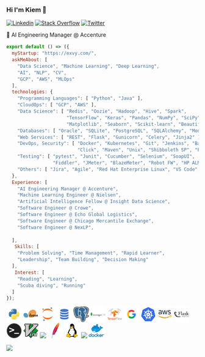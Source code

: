 ### Hi I'm Kiem 👋

<!--
**KiemNguyen/KiemNguyen** is a ✨ _special_ ✨ repository because its `README.md` (this file) appears on your GitHub profile.

Here are some ideas to get you started:

- 🔭 I’m currently working on ...
- 🌱 I’m currently learning ...
- 👯 I’m looking to collaborate on ...
- 🤔 I’m looking for help with ...
- 💬 Ask me about ...
- 📫 How to reach me: ...
- 😄 Pronouns: ...
- ⚡ Fun fact: ...
-->

[![Linkedin](https://img.shields.io/badge/-LinkedIn-222222?style=flat-square&logo=Linkedin&logoColor=white&link=https://www.linkedin.com/in/kiemnguyen/)](https://www.linkedin.com/in/kiemnguyen/)
[![Stack Overflow](https://img.shields.io/badge/-Stack%20Overflow-222222?style=flat-square&logo=stack-overflow&logoColor=white&link=https://stackoverflow.com/users/3926352/kiem-nguyen)](https://stackoverflow.com/users/3926352/kiem-nguyen)
[![Twitter](https://img.shields.io/badge/-Twitter-222222?style=flat-square&logo=twitter&logoColor=white&link=https://twitter.com/Kiem_Nguyen)](https://twitter.com/Kiem_Nguyen)


👨‍ AI Engineering Manager @ Accenture

```js
export default () => ({
  myStartup: "https://exvy.com/",
  askMeAbout: [
    "Data Science", "Machine Learning", "Deep Learning", 
    "AI", "NLP", "CV",
    "GCP", "AWS", "MLOps"
  ],
  technologies: {
    "Programming Languages": [ "Python", "Java" ],
    "CloudOps": [ "GCP", "AWS" ],
    "Data Science": [ "Redis", "Oozie", "Hadoop", "Hive", "Spark",
                      "TensorFlow", "Keras", "Pandas", "NumPy", "SciPy", 
                      "Matplotlib", "Seaborn", "Scikit-learn", "BeautifulSoup", "Plotly" ],
    "Databases": [ "Oracle", "SQLite", "PostgreSQL", "SQLAlchemy", "MongoDB" ],
    "Web Services": [ "REST", "Flask", "Gunicorn", "Celery", "Jinja2" ],
    "DevOps, Security": [ "Docker", "Kubernetes", "Git", "Jenkins", "Bamboo",
                          "Click", "Maven", "Unix", "Shibboleth SP", "PingFederate" ],
    "Testing": [ "pytest", "Junit", "Cucumber", "Selenium", "SoapUI", 
                 "Fiddler", "JMeter", "BlazeMeter", "Robot FW", "HP ALM" ],
    "Others": [ "Jira", "Agile", "Red Hat Enterprise Linux", "VS Code", "PyCharm" ]
  },
  Experience: [
    "AI Engineering Manager @ Accenture",
    "Machine Learning Engineer @ Nielsen",
    "Artificial Intelligence Fellow @ Insight Data Science",
    "Software Engineer @ Crowe",
    "Software Engineer @ Echo Global Logistics",
    "Software Engineer @ Chicago Mercantile Exchange",
    "Software Engineer @ NexLP",

  ],
   Skills: [
    "Problem Solving", "Time Management", "Rapid Learner", 
    "Leadership", "Team Building", "Decision Making"
  ],
   Interest: [
    "Reading", "Learning",
    "Scuba diving", "Running" 
  ]
});
```

<img src="https://raw.githubusercontent.com/github/explore/80688e429a7d4ef2fca1e82350fe8e3517d3494d/topics/python/python.png" height='40'> <img src="https://raw.githubusercontent.com/github/explore/80688e429a7d4ef2fca1e82350fe8e3517d3494d/topics/scikit-learn/scikit-learn.png" height='40'> <img src="https://raw.githubusercontent.com/github/explore/80688e429a7d4ef2fca1e82350fe8e3517d3494d/topics/jupyter-notebook/jupyter-notebook.png" height='40'> <img src="https://raw.githubusercontent.com/github/explore/80688e429a7d4ef2fca1e82350fe8e3517d3494d/topics/sql/sql.png" height='40'> <img src="https://raw.githubusercontent.com/github/explore/80688e429a7d4ef2fca1e82350fe8e3517d3494d/topics/postgresql/postgresql.png" height='40'> <img src="https://raw.githubusercontent.com/github/explore/80688e429a7d4ef2fca1e82350fe8e3517d3494d/topics/mongodb/mongodb.png" height='40'> <img src="https://raw.githubusercontent.com/github/explore/80688e429a7d4ef2fca1e82350fe8e3517d3494d/topics/tensorflow/tensorflow.png" height='40'> <img src="https://raw.githubusercontent.com/github/explore/80688e429a7d4ef2fca1e82350fe8e3517d3494d/topics/google/google.png" height='40'> <img src="https://raw.githubusercontent.com/github/explore/80688e429a7d4ef2fca1e82350fe8e3517d3494d/topics/kubernetes/kubernetes.png" height='40'> <img src="https://raw.githubusercontent.com/github/explore/fbceb94436312b6dacde68d122a5b9c7d11f9524/topics/aws/aws.png" height='40'> <img src="https://raw.githubusercontent.com/github/explore/80688e429a7d4ef2fca1e82350fe8e3517d3494d/topics/flask/flask.png" height='40'> <img src="https://raw.githubusercontent.com/github/explore/d92924b1d925bb134e308bd29c9de6c302ed3beb/topics/terminal/terminal.png" height='40'> <img src="https://raw.githubusercontent.com/github/explore/80688e429a7d4ef2fca1e82350fe8e3517d3494d/topics/vim/vim.png" height='40'> <img src="https://github.githubassets.com/images/icons/emoji/octocat.png" height='40'> <img src="https://raw.githubusercontent.com/github/explore/80688e429a7d4ef2fca1e82350fe8e3517d3494d/topics/maven/maven.png" height='40'> <img src = "https://raw.githubusercontent.com/github/explore/80688e429a7d4ef2fca1e82350fe8e3517d3494d/topics/linux/linux.png" height='40'> <img src="https://www.nagios.com/wp-content/uploads/2018/04/RedHat-logo.jpg" height='40'> <img src="https://raw.githubusercontent.com/github/explore/80688e429a7d4ef2fca1e82350fe8e3517d3494d/topics/docker/docker.png" height='40'> 

<img src ="https://github-readme-stats-omega-umber.vercel.app/api?username=KiemNguyen">
